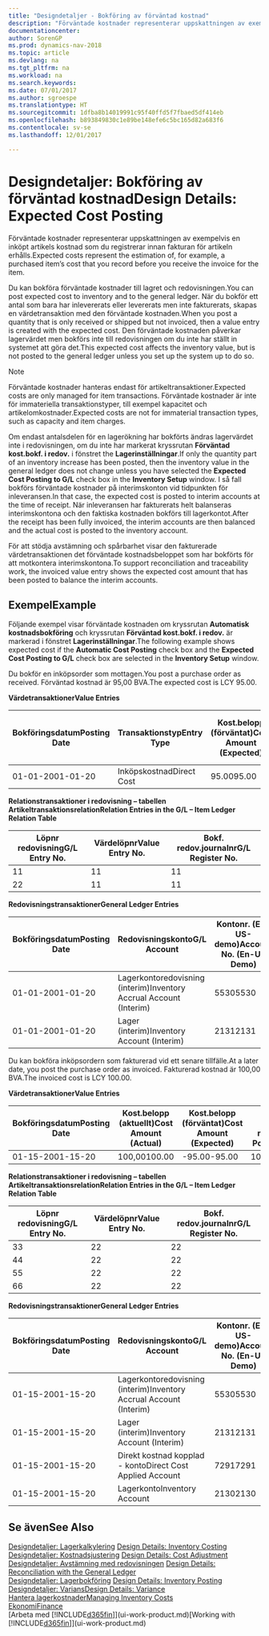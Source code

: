 ```yaml
---
title: "Designdetaljer - Bokföring av förväntad kostnad"
description: "Förväntade kostnader representerar uppskattningen av exempelvis en inköpt artikels kostnad som du registrerar innan fakturan för artikeln erhålls."
documentationcenter: 
author: SorenGP
ms.prod: dynamics-nav-2018
ms.topic: article
ms.devlang: na
ms.tgt_pltfrm: na
ms.workload: na
ms.search.keywords: 
ms.date: 07/01/2017
ms.author: sgroespe
ms.translationtype: HT
ms.sourcegitcommit: 1dfba8b14019991c95f40ffd5f7fbaed5df414eb
ms.openlocfilehash: b893849830c1e89be148efe6c5bc165d82a683f6
ms.contentlocale: sv-se
ms.lasthandoff: 12/01/2017

---
```

# <a name="design-details-expected-cost-posting"></a><span data-ttu-id="82c4f-103">Designdetaljer: Bokföring av förväntad kostnad</span><span class="sxs-lookup"><span data-stu-id="82c4f-103">Design Details: Expected Cost Posting</span></span>
<span data-ttu-id="82c4f-104">Förväntade kostnader representerar uppskattningen av exempelvis en inköpt artikels kostnad som du registrerar innan fakturan för artikeln erhålls.</span><span class="sxs-lookup"><span data-stu-id="82c4f-104">Expected costs represent the estimation of, for example, a purchased item’s cost that you record before you receive the invoice for the item.</span></span>  

 <span data-ttu-id="82c4f-105">Du kan bokföra förväntade kostnader till lagret och redovisningen.</span><span class="sxs-lookup"><span data-stu-id="82c4f-105">You can post expected cost to inventory and to the general ledger.</span></span> <span data-ttu-id="82c4f-106">När du bokför ett antal som bara har inlevererats eller levererats men inte fakturerats, skapas en värdetransaktion med den förväntade kostnaden.</span><span class="sxs-lookup"><span data-stu-id="82c4f-106">When you post a quantity that is only received or shipped but not invoiced, then a value entry is created with the expected cost.</span></span> <span data-ttu-id="82c4f-107">Den förväntade kostnaden påverkar lagervärdet men bokförs inte till redovisningen om du inte har ställt in systemet att göra det.</span><span class="sxs-lookup"><span data-stu-id="82c4f-107">This expected cost affects the inventory value, but is not posted to the general ledger unless you set up the system up to do so.</span></span>  

> [!NOTE]  
>  <span data-ttu-id="82c4f-108">Förväntade kostnader hanteras endast för artikeltransaktioner.</span><span class="sxs-lookup"><span data-stu-id="82c4f-108">Expected costs are only managed for item transactions.</span></span> <span data-ttu-id="82c4f-109">Förväntade kostnader är inte för immateriella transaktionstyper, till exempel kapacitet och artikelomkostnader.</span><span class="sxs-lookup"><span data-stu-id="82c4f-109">Expected costs are not for immaterial transaction types, such as capacity and item charges.</span></span>  

 <span data-ttu-id="82c4f-110">Om endast antalsdelen för en lagerökning har bokförts ändras lagervärdet inte i redovisningen, om du inte har markerat kryssrutan **Förväntad kost.bokf. i redov.** i fönstret the **Lagerinställningar**.</span><span class="sxs-lookup"><span data-stu-id="82c4f-110">If only the quantity part of an inventory increase has been posted, then the inventory value in the general ledger does not change unless you have selected the **Expected Cost Posting to G/L** check box in the **Inventory Setup** window.</span></span> <span data-ttu-id="82c4f-111">I så fall bokförs förväntade kostnader på interimskonton vid tidpunkten för inleveransen.</span><span class="sxs-lookup"><span data-stu-id="82c4f-111">In that case, the expected cost is posted to interim accounts at the time of receipt.</span></span> <span data-ttu-id="82c4f-112">När inleveransen har fakturerats helt balanseras interimskontona och den faktiska kostnaden bokförs till lagerkontot.</span><span class="sxs-lookup"><span data-stu-id="82c4f-112">After the receipt has been fully invoiced, the interim accounts are then balanced and the actual cost is posted to the inventory account.</span></span>  

 <span data-ttu-id="82c4f-113">För att stödja avstämning och spårbarhet visar den fakturerade värdetransaktionen det förväntade kostnadsbeloppet som har bokförts för att motkontera interimskontona.</span><span class="sxs-lookup"><span data-stu-id="82c4f-113">To support reconciliation and traceability work, the invoiced value entry shows the expected cost amount that has been posted to balance the interim accounts.</span></span>  

## <a name="example"></a><span data-ttu-id="82c4f-114">Exempel</span><span class="sxs-lookup"><span data-stu-id="82c4f-114">Example</span></span>  
 <span data-ttu-id="82c4f-115">Följande exempel visar förväntade kostnaden om kryssrutan **Automatisk kostnadsbokföring** och kryssrutan **Förväntad kost.bokf. i redov.** är markerad i fönstret **Lagerinställningar**.</span><span class="sxs-lookup"><span data-stu-id="82c4f-115">The following example shows expected cost if the **Automatic Cost Posting** check box and the **Expected Cost Posting to G/L** check box are selected in the **Inventory Setup** window.</span></span>  

 <span data-ttu-id="82c4f-116">Du bokför en inköpsorder som mottagen.</span><span class="sxs-lookup"><span data-stu-id="82c4f-116">You post a purchase order as received.</span></span> <span data-ttu-id="82c4f-117">Förväntad kostnad är 95,00 BVA.</span><span class="sxs-lookup"><span data-stu-id="82c4f-117">The expected cost is LCY 95.00.</span></span>  

 <span data-ttu-id="82c4f-118">**Värdetransaktioner**</span><span class="sxs-lookup"><span data-stu-id="82c4f-118">**Value Entries**</span></span>  

|<span data-ttu-id="82c4f-119">Bokföringsdatum</span><span class="sxs-lookup"><span data-stu-id="82c4f-119">Posting Date</span></span>|<span data-ttu-id="82c4f-120">Transaktionstyp</span><span class="sxs-lookup"><span data-stu-id="82c4f-120">Entry Type</span></span>|<span data-ttu-id="82c4f-121">Kost.belopp (förväntat)</span><span class="sxs-lookup"><span data-stu-id="82c4f-121">Cost Amount (Expected)</span></span>|<span data-ttu-id="82c4f-122">Förväntad kost. bokf. i redov.</span><span class="sxs-lookup"><span data-stu-id="82c4f-122">Expected Cost Posted to G/L</span></span>|<span data-ttu-id="82c4f-123">Förväntad kostnad</span><span class="sxs-lookup"><span data-stu-id="82c4f-123">Expected Cost</span></span>|<span data-ttu-id="82c4f-124">Artikeltrans.löpnr</span><span class="sxs-lookup"><span data-stu-id="82c4f-124">Item Ledger Entry No.</span></span>|<span data-ttu-id="82c4f-125">Löpnr</span><span class="sxs-lookup"><span data-stu-id="82c4f-125">Entry No.</span></span>|  
|------------------|----------------|------------------------------|----------------------------------|-------------------|---------------------------|---------------|  
|<span data-ttu-id="82c4f-126">01-01-20</span><span class="sxs-lookup"><span data-stu-id="82c4f-126">01-01-20</span></span>|<span data-ttu-id="82c4f-127">Inköpskostnad</span><span class="sxs-lookup"><span data-stu-id="82c4f-127">Direct Cost</span></span>|<span data-ttu-id="82c4f-128">95.00</span><span class="sxs-lookup"><span data-stu-id="82c4f-128">95.00</span></span>|<span data-ttu-id="82c4f-129">95.00</span><span class="sxs-lookup"><span data-stu-id="82c4f-129">95.00</span></span>|<span data-ttu-id="82c4f-130">Ja</span><span class="sxs-lookup"><span data-stu-id="82c4f-130">Yes</span></span>|<span data-ttu-id="82c4f-131">1</span><span class="sxs-lookup"><span data-stu-id="82c4f-131">1</span></span>|<span data-ttu-id="82c4f-132">1</span><span class="sxs-lookup"><span data-stu-id="82c4f-132">1</span></span>|  

 <span data-ttu-id="82c4f-133">**Relationstransaktioner i redovisning – tabellen Artikeltransaktionsrelation**</span><span class="sxs-lookup"><span data-stu-id="82c4f-133">**Relation Entries in the G/L – Item Ledger Relation Table**</span></span>  

|<span data-ttu-id="82c4f-134">Löpnr redovisning</span><span class="sxs-lookup"><span data-stu-id="82c4f-134">G/L Entry No.</span></span>|<span data-ttu-id="82c4f-135">Värdelöpnr</span><span class="sxs-lookup"><span data-stu-id="82c4f-135">Value Entry No.</span></span>|<span data-ttu-id="82c4f-136">Bokf. redov.journalnr</span><span class="sxs-lookup"><span data-stu-id="82c4f-136">G/L Register No.</span></span>|  
|--------------------|---------------------|-----------------------|  
|<span data-ttu-id="82c4f-137">1</span><span class="sxs-lookup"><span data-stu-id="82c4f-137">1</span></span>|<span data-ttu-id="82c4f-138">1</span><span class="sxs-lookup"><span data-stu-id="82c4f-138">1</span></span>|<span data-ttu-id="82c4f-139">1</span><span class="sxs-lookup"><span data-stu-id="82c4f-139">1</span></span>|  
|<span data-ttu-id="82c4f-140">2</span><span class="sxs-lookup"><span data-stu-id="82c4f-140">2</span></span>|<span data-ttu-id="82c4f-141">1</span><span class="sxs-lookup"><span data-stu-id="82c4f-141">1</span></span>|<span data-ttu-id="82c4f-142">1</span><span class="sxs-lookup"><span data-stu-id="82c4f-142">1</span></span>|  

 <span data-ttu-id="82c4f-143">**Redovisningstransaktioner**</span><span class="sxs-lookup"><span data-stu-id="82c4f-143">**General Ledger Entries**</span></span>  

|<span data-ttu-id="82c4f-144">Bokföringsdatum</span><span class="sxs-lookup"><span data-stu-id="82c4f-144">Posting Date</span></span>|<span data-ttu-id="82c4f-145">Redovisningskonto</span><span class="sxs-lookup"><span data-stu-id="82c4f-145">G/L Account</span></span>|<span data-ttu-id="82c4f-146">Kontonr. (En-US-demo)</span><span class="sxs-lookup"><span data-stu-id="82c4f-146">Account No. (En-US Demo)</span></span>|<span data-ttu-id="82c4f-147">Belopp</span><span class="sxs-lookup"><span data-stu-id="82c4f-147">Amount</span></span>|<span data-ttu-id="82c4f-148">Löpnr</span><span class="sxs-lookup"><span data-stu-id="82c4f-148">Entry No.</span></span>|  
|------------------|------------------|---------------------------------|------------|---------------|  
|<span data-ttu-id="82c4f-149">01-01-20</span><span class="sxs-lookup"><span data-stu-id="82c4f-149">01-01-20</span></span>|<span data-ttu-id="82c4f-150">Lagerkontoredovisning (interim)</span><span class="sxs-lookup"><span data-stu-id="82c4f-150">Inventory Accrual Account (Interim)</span></span>|<span data-ttu-id="82c4f-151">5530</span><span class="sxs-lookup"><span data-stu-id="82c4f-151">5530</span></span>|<span data-ttu-id="82c4f-152">-95.00</span><span class="sxs-lookup"><span data-stu-id="82c4f-152">-95.00</span></span>|<span data-ttu-id="82c4f-153">2</span><span class="sxs-lookup"><span data-stu-id="82c4f-153">2</span></span>|  
|<span data-ttu-id="82c4f-154">01-01-20</span><span class="sxs-lookup"><span data-stu-id="82c4f-154">01-01-20</span></span>|<span data-ttu-id="82c4f-155">Lager (interim)</span><span class="sxs-lookup"><span data-stu-id="82c4f-155">Inventory Account (Interim)</span></span>|<span data-ttu-id="82c4f-156">2131</span><span class="sxs-lookup"><span data-stu-id="82c4f-156">2131</span></span>|<span data-ttu-id="82c4f-157">95.00</span><span class="sxs-lookup"><span data-stu-id="82c4f-157">95.00</span></span>|<span data-ttu-id="82c4f-158">1</span><span class="sxs-lookup"><span data-stu-id="82c4f-158">1</span></span>|  

 <span data-ttu-id="82c4f-159">Du kan bokföra inköpsordern som fakturerad vid ett senare tillfälle.</span><span class="sxs-lookup"><span data-stu-id="82c4f-159">At a later date, you post the purchase order as invoiced.</span></span> <span data-ttu-id="82c4f-160">Fakturerad kostnad är 100,00 BVA.</span><span class="sxs-lookup"><span data-stu-id="82c4f-160">The invoiced cost is LCY 100.00.</span></span>  

 <span data-ttu-id="82c4f-161">**Värdetransaktioner**</span><span class="sxs-lookup"><span data-stu-id="82c4f-161">**Value Entries**</span></span>  

|<span data-ttu-id="82c4f-162">Bokföringsdatum</span><span class="sxs-lookup"><span data-stu-id="82c4f-162">Posting Date</span></span>|<span data-ttu-id="82c4f-163">Kost.belopp (aktuellt)</span><span class="sxs-lookup"><span data-stu-id="82c4f-163">Cost Amount (Actual)</span></span>|<span data-ttu-id="82c4f-164">Kost.belopp (förväntat)</span><span class="sxs-lookup"><span data-stu-id="82c4f-164">Cost Amount (Expected)</span></span>|<span data-ttu-id="82c4f-165">Kostnad bokförd i redov.</span><span class="sxs-lookup"><span data-stu-id="82c4f-165">Cost Posted to G/L</span></span>|<span data-ttu-id="82c4f-166">Förväntad kostnad</span><span class="sxs-lookup"><span data-stu-id="82c4f-166">Expected Cost</span></span>|<span data-ttu-id="82c4f-167">Artikeltrans.löpnr</span><span class="sxs-lookup"><span data-stu-id="82c4f-167">Item Ledger Entry No.</span></span>|<span data-ttu-id="82c4f-168">Löpnr</span><span class="sxs-lookup"><span data-stu-id="82c4f-168">Entry No.</span></span>|  
|------------------|----------------------------|------------------------------|-------------------------|-------------------|---------------------------|---------------|  
|<span data-ttu-id="82c4f-169">01-15-20</span><span class="sxs-lookup"><span data-stu-id="82c4f-169">01-15-20</span></span>|<span data-ttu-id="82c4f-170">100,00</span><span class="sxs-lookup"><span data-stu-id="82c4f-170">100.00</span></span>|<span data-ttu-id="82c4f-171">-95.00</span><span class="sxs-lookup"><span data-stu-id="82c4f-171">-95.00</span></span>|<span data-ttu-id="82c4f-172">100,00</span><span class="sxs-lookup"><span data-stu-id="82c4f-172">100.00</span></span>|<span data-ttu-id="82c4f-173">Nej</span><span class="sxs-lookup"><span data-stu-id="82c4f-173">No</span></span>|<span data-ttu-id="82c4f-174">1</span><span class="sxs-lookup"><span data-stu-id="82c4f-174">1</span></span>|<span data-ttu-id="82c4f-175">2</span><span class="sxs-lookup"><span data-stu-id="82c4f-175">2</span></span>|  

 <span data-ttu-id="82c4f-176">**Relationstransaktioner i redovisning – tabellen Artikeltransaktionsrelation**</span><span class="sxs-lookup"><span data-stu-id="82c4f-176">**Relation Entries in the G/L – Item Ledger Relation Table**</span></span>  

|<span data-ttu-id="82c4f-177">Löpnr redovisning</span><span class="sxs-lookup"><span data-stu-id="82c4f-177">G/L Entry No.</span></span>|<span data-ttu-id="82c4f-178">Värdelöpnr</span><span class="sxs-lookup"><span data-stu-id="82c4f-178">Value Entry No.</span></span>|<span data-ttu-id="82c4f-179">Bokf. redov.journalnr</span><span class="sxs-lookup"><span data-stu-id="82c4f-179">G/L Register No.</span></span>|  
|--------------------|---------------------|-----------------------|  
|<span data-ttu-id="82c4f-180">3</span><span class="sxs-lookup"><span data-stu-id="82c4f-180">3</span></span>|<span data-ttu-id="82c4f-181">2</span><span class="sxs-lookup"><span data-stu-id="82c4f-181">2</span></span>|<span data-ttu-id="82c4f-182">2</span><span class="sxs-lookup"><span data-stu-id="82c4f-182">2</span></span>|  
|<span data-ttu-id="82c4f-183">4</span><span class="sxs-lookup"><span data-stu-id="82c4f-183">4</span></span>|<span data-ttu-id="82c4f-184">2</span><span class="sxs-lookup"><span data-stu-id="82c4f-184">2</span></span>|<span data-ttu-id="82c4f-185">2</span><span class="sxs-lookup"><span data-stu-id="82c4f-185">2</span></span>|  
|<span data-ttu-id="82c4f-186">5</span><span class="sxs-lookup"><span data-stu-id="82c4f-186">5</span></span>|<span data-ttu-id="82c4f-187">2</span><span class="sxs-lookup"><span data-stu-id="82c4f-187">2</span></span>|<span data-ttu-id="82c4f-188">2</span><span class="sxs-lookup"><span data-stu-id="82c4f-188">2</span></span>|  
|<span data-ttu-id="82c4f-189">6</span><span class="sxs-lookup"><span data-stu-id="82c4f-189">6</span></span>|<span data-ttu-id="82c4f-190">2</span><span class="sxs-lookup"><span data-stu-id="82c4f-190">2</span></span>|<span data-ttu-id="82c4f-191">2</span><span class="sxs-lookup"><span data-stu-id="82c4f-191">2</span></span>|  

 <span data-ttu-id="82c4f-192">**Redovisningstransaktioner**</span><span class="sxs-lookup"><span data-stu-id="82c4f-192">**General Ledger Entries**</span></span>  

|<span data-ttu-id="82c4f-193">Bokföringsdatum</span><span class="sxs-lookup"><span data-stu-id="82c4f-193">Posting Date</span></span>|<span data-ttu-id="82c4f-194">Redovisningskonto</span><span class="sxs-lookup"><span data-stu-id="82c4f-194">G/L Account</span></span>|<span data-ttu-id="82c4f-195">Kontonr. (En-US-demo)</span><span class="sxs-lookup"><span data-stu-id="82c4f-195">Account No. (En-US Demo)</span></span>|<span data-ttu-id="82c4f-196">Belopp</span><span class="sxs-lookup"><span data-stu-id="82c4f-196">Amount</span></span>|<span data-ttu-id="82c4f-197">Löpnr</span><span class="sxs-lookup"><span data-stu-id="82c4f-197">Entry No.</span></span>|  
|------------------|------------------|---------------------------------|------------|---------------|  
|<span data-ttu-id="82c4f-198">01-15-20</span><span class="sxs-lookup"><span data-stu-id="82c4f-198">01-15-20</span></span>|<span data-ttu-id="82c4f-199">Lagerkontoredovisning (interim)</span><span class="sxs-lookup"><span data-stu-id="82c4f-199">Inventory Accrual Account (Interim)</span></span>|<span data-ttu-id="82c4f-200">5530</span><span class="sxs-lookup"><span data-stu-id="82c4f-200">5530</span></span>|<span data-ttu-id="82c4f-201">95.00</span><span class="sxs-lookup"><span data-stu-id="82c4f-201">95.00</span></span>|<span data-ttu-id="82c4f-202">4</span><span class="sxs-lookup"><span data-stu-id="82c4f-202">4</span></span>|  
|<span data-ttu-id="82c4f-203">01-15-20</span><span class="sxs-lookup"><span data-stu-id="82c4f-203">01-15-20</span></span>|<span data-ttu-id="82c4f-204">Lager (interim)</span><span class="sxs-lookup"><span data-stu-id="82c4f-204">Inventory Account (Interim)</span></span>|<span data-ttu-id="82c4f-205">2131</span><span class="sxs-lookup"><span data-stu-id="82c4f-205">2131</span></span>|<span data-ttu-id="82c4f-206">-95.00</span><span class="sxs-lookup"><span data-stu-id="82c4f-206">-95.00</span></span>|<span data-ttu-id="82c4f-207">3</span><span class="sxs-lookup"><span data-stu-id="82c4f-207">3</span></span>|  
|<span data-ttu-id="82c4f-208">01-15-20</span><span class="sxs-lookup"><span data-stu-id="82c4f-208">01-15-20</span></span>|<span data-ttu-id="82c4f-209">Direkt kostnad kopplad - konto</span><span class="sxs-lookup"><span data-stu-id="82c4f-209">Direct Cost Applied Account</span></span>|<span data-ttu-id="82c4f-210">7291</span><span class="sxs-lookup"><span data-stu-id="82c4f-210">7291</span></span>|<span data-ttu-id="82c4f-211">-100</span><span class="sxs-lookup"><span data-stu-id="82c4f-211">-100</span></span>|<span data-ttu-id="82c4f-212">6</span><span class="sxs-lookup"><span data-stu-id="82c4f-212">6</span></span>|  
|<span data-ttu-id="82c4f-213">01-15-20</span><span class="sxs-lookup"><span data-stu-id="82c4f-213">01-15-20</span></span>|<span data-ttu-id="82c4f-214">Lagerkonto</span><span class="sxs-lookup"><span data-stu-id="82c4f-214">Inventory Account</span></span>|<span data-ttu-id="82c4f-215">2130</span><span class="sxs-lookup"><span data-stu-id="82c4f-215">2130</span></span>|<span data-ttu-id="82c4f-216">100</span><span class="sxs-lookup"><span data-stu-id="82c4f-216">100</span></span>|<span data-ttu-id="82c4f-217">5</span><span class="sxs-lookup"><span data-stu-id="82c4f-217">5</span></span>|  

## <a name="see-also"></a><span data-ttu-id="82c4f-218">Se även</span><span class="sxs-lookup"><span data-stu-id="82c4f-218">See Also</span></span>
 <span data-ttu-id="82c4f-219">[Designdetaljer: Lagerkalkylering](design-details-inventory-costing.md) </span><span class="sxs-lookup"><span data-stu-id="82c4f-219">[Design Details: Inventory Costing](design-details-inventory-costing.md) </span></span>  
 <span data-ttu-id="82c4f-220">[Designdetaljer: Kostnadsjustering](design-details-cost-adjustment.md) </span><span class="sxs-lookup"><span data-stu-id="82c4f-220">[Design Details: Cost Adjustment](design-details-cost-adjustment.md) </span></span>  
 <span data-ttu-id="82c4f-221">[Designdetaljer: Avstämning med redovisningen](design-details-reconciliation-with-the-general-ledger.md) </span><span class="sxs-lookup"><span data-stu-id="82c4f-221">[Design Details: Reconciliation with the General Ledger](design-details-reconciliation-with-the-general-ledger.md) </span></span>  
 <span data-ttu-id="82c4f-222">[Designdetaljer: Lagerbokföring](design-details-inventory-posting.md) </span><span class="sxs-lookup"><span data-stu-id="82c4f-222">[Design Details: Inventory Posting](design-details-inventory-posting.md) </span></span>  
 [<span data-ttu-id="82c4f-223">Designdetaljer: Varians</span><span class="sxs-lookup"><span data-stu-id="82c4f-223">Design Details: Variance</span></span>](design-details-variance.md)  
 [<span data-ttu-id="82c4f-224">Hantera lagerkostnader</span><span class="sxs-lookup"><span data-stu-id="82c4f-224">Managing Inventory Costs</span></span>](finance-manage-inventory-costs.md)  
 [<span data-ttu-id="82c4f-225">Ekonomi</span><span class="sxs-lookup"><span data-stu-id="82c4f-225">Finance</span></span>](finance.md)  
 <span data-ttu-id="82c4f-226">[Arbeta med [!INCLUDE[d365fin](includes/d365fin_md.md)]](ui-work-product.md)</span><span class="sxs-lookup"><span data-stu-id="82c4f-226">[Working with [!INCLUDE[d365fin](includes/d365fin_md.md)]](ui-work-product.md)</span></span>


